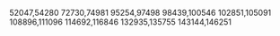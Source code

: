 52047,54280
72730,74981
95254,97498
98439,100546
102851,105091
108896,111096
114692,116846
132935,135755
143144,146251
